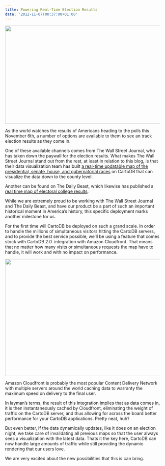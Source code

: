 ```yaml
---
title: Powering Real-Time Election Results
date: '2012-11-07T00:37:00+01:00'
---
```


<img height="320" src="http://i.imgur.com/wC6h1.png" width="650"/>

As the world watches the results of Americans heading to the polls this November 6th, a number of options are available to them to see an track election results as they come in.

One of these available channels comes from The Wall Street Journal, who has taken down the paywall for the election results. What makes The Wall Street Journal stand out from the rest, at least in relation to this blog, is that their data visualization team has built <a href="http://projects.wsj.com/elections2012/maps/#r=pres&amp;k=l&amp;v=states">a real-time updatable map of the presidential, senate, house, and gubernatorial races</a> on CartoDB that can visualize the data down to the county level.

Another can be found on The Daily Beast, which likewise has published a <a href="http://www.thedailybeast.com/articles/2012/11/06/map-election-2012-electoral-college-results-state-by-state.html">real time map of electoral college results</a>.

While we are extremely proud to be working with The Wall Street Journal and The Daily Beast, and have our product be a part of such an important historical moment in America’s history, this specific deployment marks another milestone for us.

For the first time will CartoDB be deployed on such a grand scale. In order to handle the millions of simultaneous visitors hitting the CartoDB servers, and to provide the best service possible, we’ll be using a feature that comes stock with CartoDB 2.0  integration with Amazon Cloudfront. That means that no matter how many visits or simultaneous requests the map have to handle, it will work and with no impact on performance.

<img height="382" src="http://i.imgur.com/TjnP5.png" width="650"/>

Amazon Cloudfront is probably the most popular Content Delivery Network with multiple servers around the world caching data to warranty the maximum speed on delivery to the final user.

In layman’s terms, the result of this integration implies that as data comes in, it is then instantaneously cached by Cloudfront, eliminating the weight of traffic on the CartoDB server, and thus allowing for across the board better performance for your CartoDB applications. Pretty neat, huh?

But even better, if the data dynamically updates, like it does on an election night, we take care of invalidating all previous maps so that the user always sees a visualization with the latest data. Thats it the key here, CartoDB can now handle large amounts of traffic while still providing the dynamic rendering that our users love.

We are very excited about the new possibilities that this is can bring. 
